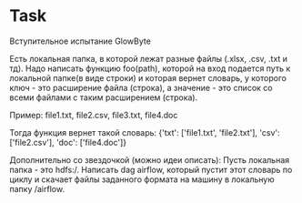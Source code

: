 # Task
Вступительное испытание GlowByte

Есть локальная папка, в которой лежат разные файлы (.xlsx, .csv, .txt и тд).
Надо написать функцию foo(path), которой на вход подается путь к локальной папке(в виде строки) и которая вернет словарь, у которого ключ - это расширение файла (строка), а значение - это список со всеми файлами с таким расширением (строка). 

Пример: file1.txt, file2.csv, file3.txt, file4.doc

Тогда функция вернет такой словарь: 
{'txt': ['file1.txt', 'file2.txt'], 'csv': ['file2.csv'], 'doc': ['file4.doc']}

Дополнительно со звездочкой (можно идеи описать):
Пусть локальная папка - это hdfs:/. 
Написать dag airflow, который пустит этот словарь по циклу и скачает файлы заданного формата на машину в локальную папку /airflow. 
